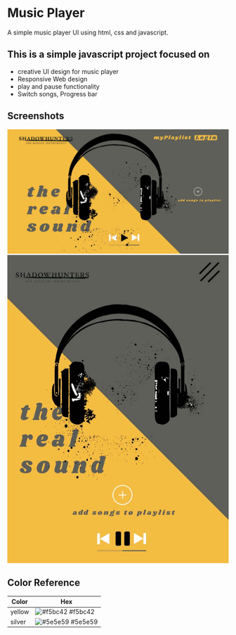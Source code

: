 
# Music Player

A simple music player UI using html, css and javascript.


## This is a simple javascript project focused on

- creative UI design for music player
- Responsive Web design
- play and pause functionality
- Switch songs, Progress bar



## Screenshots

![preview on desktop view](https://github.com/SamhithMR/MusicPlayer/blob/main/resourses/preview.jpg)
![preview on mobile view](https://github.com/SamhithMR/MusicPlayer/blob/main/resourses/preview_mobileview.jpg)

## Color Reference

| Color             | Hex                                                                |
| ----------------- | ------------------------------------------------------------------ |
| yellow | ![#f5bc42](https://via.placeholder.com/150/f5bc42/808080%20?Text=Digital.com%20C/O%20https://placeholder.com/) #f5bc42 |
| silver | ![#5e5e59](https://via.placeholder.com/150/5e5e59/808080%20?Text=Digital.com%20C/O%20https://placeholder.com/) #5e5e59 |

